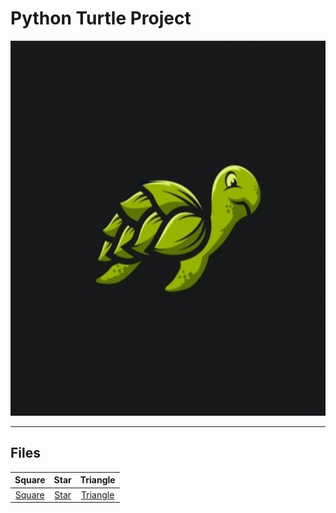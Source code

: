 # Python Turtle Project
<center>
<img src='https://github.com/mrprogrammer2938/Turtle-Project/blob/master/Scr/turtle-logo.jpg' width=600 height=600 >
</center>
<hr>

## Files
Square | Star  | Triangle |
:----: | :----:| :-----: |
[Square](https://github.com/mrprogrammer2938/Turtle-Project/tree/master/File/Square) |[Star](https://github.com/mrprogrammer2938/Turtle-Project/tree/master/File/Star) | [Triangle](https://github.com/mrprogrammer2938/Turtle-Project/tree/master/File/Triangle)

<br>
